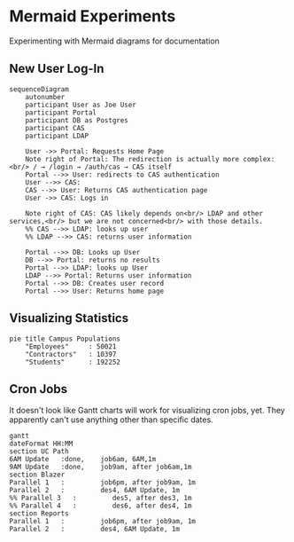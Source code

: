 Mermaid Experiments
===================

Experimenting with Mermaid diagrams for documentation


New User Log-In
---------------


```mermaid
sequenceDiagram
    autonumber
    participant User as Joe User
    participant Portal
    participant DB as Postgres
    participant CAS
    participant LDAP

    User ->> Portal: Requests Home Page
    Note right of Portal: The redirection is actually more complex:<br/> / → /login → /auth/cas → CAS itself
    Portal -->> User: redirects to CAS authentication
    User -->> CAS: 
    CAS -->> User: Returns CAS authentication page
    User ->> CAS: Logs in

    Note right of CAS: CAS likely depends on<br/> LDAP and other services,<br/> but we are not concerned<br/> with those details.
    %% CAS -->> LDAP: looks up user
    %% LDAP -->> CAS: returns user information
    
    Portal -->> DB: Looks up User
    DB -->> Portal: returns no results
    Portal -->> LDAP: looks up User
    LDAP -->> Portal: Returns user information
    Portal -->> DB: Creates user record
    Portal -->> User: Returns home page
```


Visualizing Statistics
----------------------


```mermaid
pie title Campus Populations
    "Employees"     : 50021
    "Contractors"   : 10397
    "Students"      : 192252
```





Cron Jobs
---------

It doesn't look like Gantt charts will work for visualizing cron jobs, yet.  They apparently can't use anything other than specific dates.  

```mermaid
gantt
dateFormat HH:MM
section UC Path
6AM Update   :done,    job6am, 6AM,1m
9AM Update   :done,    job9am, after job6am,1m
section Blazer
Parallel 1   :         job6pm, after job9am, 1m
Parallel 2   :         des4, 6AM Update, 1m
%% Parallel 3   :         des5, after des3, 1m
%% Parallel 4   :         des6, after des4, 1m
section Reports
Parallel 1   :         job6pm, after job9am, 1m
Parallel 2   :         des4, 6AM Update, 1m

```
